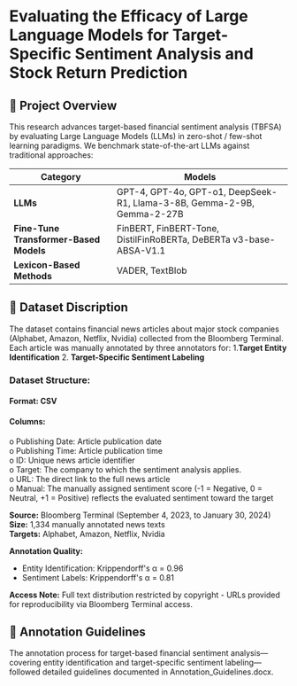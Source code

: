 # Evaluating the Efficacy of Large Language Models for Target-Specific Sentiment Analysis and Stock Return Prediction

## 📌 Project Overview
This research advances target-based financial sentiment analysis (TBFSA) by evaluating Large Language Models (LLMs) in zero-shot / few-shot learning paradigms. We benchmark state-of-the-art LLMs against traditional approaches: 

| Category | Models |
|----------|--------|
| **LLMs** | GPT-4, GPT-4o, GPT-o1, DeepSeek-R1, Llama-3-8B, Gemma-2-9B, Gemma-2-27B |
| **Fine-Tune Transformer-Based Models** | FinBERT, FinBERT-Tone, DistilFinRoBERTa, DeBERTa v3-base-ABSA-V1.1 |
| **Lexicon-Based Methods** | VADER, TextBlob |

## 📂 Dataset Discription
The dataset contains financial news articles about major stock companies (Alphabet, Amazon, Netflix, Nvidia) collected from the Bloomberg Terminal. Each article was manually annotated by three annotators for: 1.**Target Entity Identification** 2. **Target-Specific Sentiment Labeling**  
### Dataset Structure:
#### Format: CSV  
#### Columns:  
o	Publishing Date: Article publication date  
o	Publishing Time: Article publication time  
o ID: Unique news article identifier  
o	Target: The company to which the sentiment analysis applies.   
o	URL: The direct link to the full news article  
o	Manual: The manually assigned sentiment score (-1 = Negative, 0 = Neutral, +1 = Positive) reflects the evaluated sentiment toward the target  

**Source:** Bloomberg Terminal (September 4, 2023, to January 30, 2024)  
**Size:** 1,334 manually annotated news texts    
**Targets:** Alphabet, Amazon, Netflix, Nvidia    

**Annotation Quality:**  
- Entity Identification: Krippendorff's α = 0.96
- Sentiment Labels: Krippendorff's α = 0.81
  
**Access Note:** Full text distribution restricted by copyright - URLs provided for reproducibility via Bloomberg Terminal access.
  
## 📝 Annotation Guidelines 
The annotation process for target-based financial sentiment analysis—covering entity identification and target-specific sentiment labeling—followed detailed guidelines documented in Annotation_Guidelines.docx.
